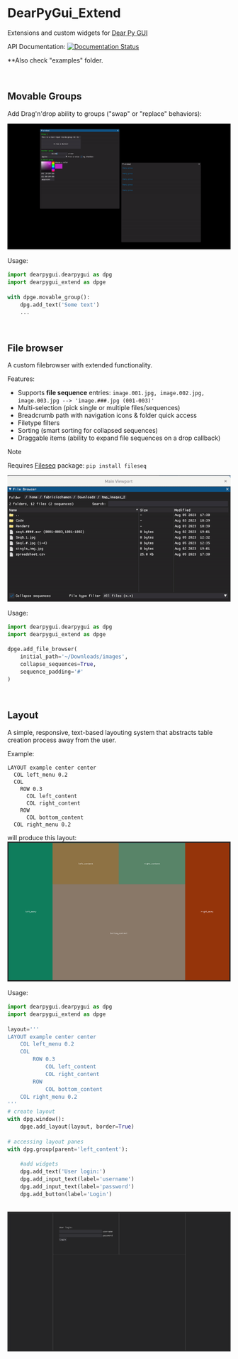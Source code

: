 # DearPyGui_Extend
Extensions and custom widgets for [Dear Py GUI](http://github.com/hoffstadt/DearPyGui)

API Documentation: [![Documentation Status](https://readthedocs.org/projects/dearpygui-extend/badge/?version=latest)](https://dearpygui-extend.readthedocs.io/en/latest/?badge=latest) 

**Also check "examples" folder.

</br>

## Movable Groups
Add Drag'n'drop ability to groups ("swap" or "replace" behaviors):

![](./resources/movable_groups.gif)

Usage:
```py
import dearpygui.dearpygui as dpg
import dearpygui_extend as dpge

with dpge.movable_group():
	dpg.add_text('Some text')
	...
```

</br>

## File browser
A custom filebrowser with extended functionality.

Features:

* Supports **file sequence** entries:
	`image.001.jpg, image.002.jpg, image.003.jpg --> 'image.###.jpg (001-003)'`
* Multi-selection (pick single or multiple files/sequences)
* Breadcrumb path with navigation icons & folder quick access
* Filetype filters
* Sorting (smart sorting for collapsed sequences)
* Draggable items (ability to expand file sequences on a drop callback)

> [!NOTE]
> Requires [Fileseq](https://pypi.org/project/Fileseq/) package: `pip install fileseq`

![](./resources/fileseq_browser.gif)

Usage:
```py
import dearpygui.dearpygui as dpg
import dearpygui_extend as dpge

dpge.add_file_browser(
	initial_path='~/Downloads/images', 
	collapse_sequences=True, 
	sequence_padding='#'
)
```
</br>

## Layout
A simple, responsive, text-based layouting system that abstracts table creation process away from the user. 

Example:
```
LAYOUT example center center
  COL left_menu 0.2
  COL
    ROW 0.3
      COL left_content
      COL right_content
    ROW
      COL bottom_content
  COL right_menu 0.2
```
will produce this layout:
![](./resources/layout.png)

Usage:
```py
import dearpygui.dearpygui as dpg
import dearpygui_extend as dpge

layout='''
LAYOUT example center center
	COL left_menu 0.2
	COL
		ROW 0.3
			COL left_content
			COL right_content
		ROW
			COL bottom_content
	COL right_menu 0.2
'''
# create layout
with dpg.window():
	dpge.add_layout(layout, border=True)

# accessing layout panes
with dpg.group(parent='left_content'):

	#add widgets
	dpg.add_text('User login:')
	dpg.add_input_text(label='username')
	dpg.add_input_text(label='password')
	dpg.add_button(label='Login')
	
```
![](./resources/layout_with_content.png)